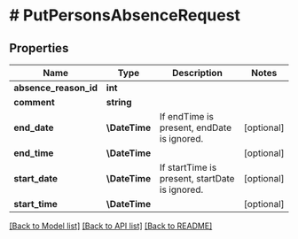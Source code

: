 # # PutPersonsAbsenceRequest

## Properties

Name | Type | Description | Notes
------------ | ------------- | ------------- | -------------
**absence_reason_id** | **int** |  |
**comment** | **string** |  |
**end_date** | **\DateTime** | If endTime is present, endDate is ignored. | [optional]
**end_time** | **\DateTime** |  | [optional]
**start_date** | **\DateTime** | If startTime is present, startDate is ignored. | [optional]
**start_time** | **\DateTime** |  | [optional]

[[Back to Model list]](../../README.md#models) [[Back to API list]](../../README.md#endpoints) [[Back to README]](../../README.md)

